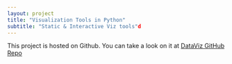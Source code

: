 ```yaml
---
layout: project
title: "Visualization Tools in Python"
subtitle: "Static & Interactive Viz tools"d
---
```


This project is hosted on Github. You can take a look on it at [DataViz GitHub Repo](https://github.com/Jalanjii/dataVisualization)